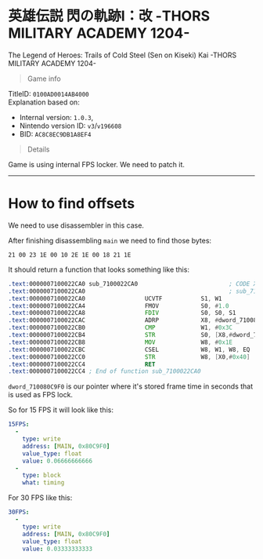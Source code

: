 # 英雄伝説 閃の軌跡I：改 -THORS MILITARY ACADEMY 1204-
The Legend of Heroes: Trails of Cold Steel (Sen on Kiseki) Kai -THORS MILITARY ACADEMY 1204-

> Game info

TitleID: `0100AD0014AB4000`<br>
Explanation based on:
- Internal version: `1.0.3`, 
- Nintendo version ID: `v3`/`v196608`
- BID: `AC8C8EC9DB1A8EF4`

> Details

Game is using internal FPS locker. We need to patch it.

---

# How to find offsets

We need to use disassembler in this case. 

After finishing disassembling `main` we need to find those bytes:
```
21 00 23 1E 00 10 2E 1E 00 18 21 1E
```

It should return a function that looks something like this:
```asm
.text:0000007100022CA0 sub_7100022CA0                          ; CODE XREF: sub_7100127780+90↓j
.text:0000007100022CA0                                         ; sub_7100127780+158↓p ...
.text:0000007100022CA0                 UCVTF           S1, W1
.text:0000007100022CA4                 FMOV            S0, #1.0
.text:0000007100022CA8                 FDIV            S0, S0, S1
.text:0000007100022CAC                 ADRP            X8, #dword_710080C9F0@PAGE
.text:0000007100022CB0                 CMP             W1, #0x3C
.text:0000007100022CB4                 STR             S0, [X8,#dword_710080C9F0@PAGEOFF]
.text:0000007100022CB8                 MOV             W8, #0x1E
.text:0000007100022CBC                 CSEL            W8, W1, W8, EQ
.text:0000007100022CC0                 STR             W8, [X0,#0x40]
.text:0000007100022CC4                 RET
.text:0000007100022CC4 ; End of function sub_7100022CA0
```

`dword_710080C9F0` is our pointer where it's stored frame time in seconds that is used as FPS lock.

So for 15 FPS it will look like this:
```yaml
15FPS:
  -
    type: write
    address: [MAIN, 0x80C9F0]
    value_type: float
    value: 0.06666666666
  -
    type: block
    what: timing

```
For 30 FPS like this:
```yaml
30FPS:
  -
    type: write
    address: [MAIN, 0x80C9F0]
    value_type: float
    value: 0.03333333333

```